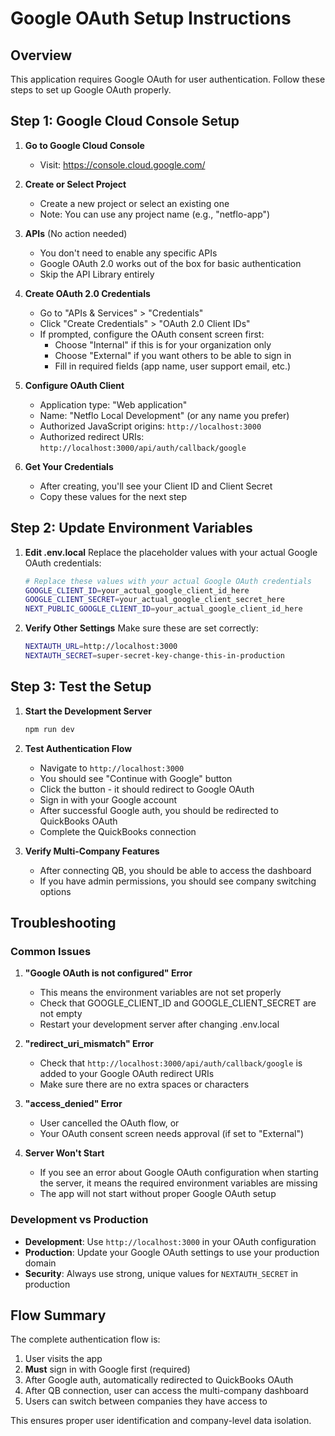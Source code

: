 # Google OAuth Setup Instructions

## Overview
This application requires Google OAuth for user authentication. Follow these steps to set up Google OAuth properly.

## Step 1: Google Cloud Console Setup

1. **Go to Google Cloud Console**
   - Visit: https://console.cloud.google.com/

2. **Create or Select Project**
   - Create a new project or select an existing one
   - Note: You can use any project name (e.g., "netflo-app")

3. **APIs** (No action needed)
   - You don't need to enable any specific APIs
   - Google OAuth 2.0 works out of the box for basic authentication
   - Skip the API Library entirely

4. **Create OAuth 2.0 Credentials**
   - Go to "APIs & Services" > "Credentials"
   - Click "Create Credentials" > "OAuth 2.0 Client IDs"
   - If prompted, configure the OAuth consent screen first:
     - Choose "Internal" if this is for your organization only
     - Choose "External" if you want others to be able to sign in
     - Fill in required fields (app name, user support email, etc.)

5. **Configure OAuth Client**
   - Application type: "Web application"
   - Name: "Netflo Local Development" (or any name you prefer)
   - Authorized JavaScript origins: `http://localhost:3000`
   - Authorized redirect URIs: `http://localhost:3000/api/auth/callback/google`

6. **Get Your Credentials**
   - After creating, you'll see your Client ID and Client Secret
   - Copy these values for the next step

## Step 2: Update Environment Variables

1. **Edit .env.local**
   Replace the placeholder values with your actual Google OAuth credentials:

   ```bash
   # Replace these values with your actual Google OAuth credentials
   GOOGLE_CLIENT_ID=your_actual_google_client_id_here
   GOOGLE_CLIENT_SECRET=your_actual_google_client_secret_here
   NEXT_PUBLIC_GOOGLE_CLIENT_ID=your_actual_google_client_id_here
   ```

2. **Verify Other Settings**
   Make sure these are set correctly:
   ```bash
   NEXTAUTH_URL=http://localhost:3000
   NEXTAUTH_SECRET=super-secret-key-change-this-in-production
   ```

## Step 3: Test the Setup

1. **Start the Development Server**
   ```bash
   npm run dev
   ```

2. **Test Authentication Flow**
   - Navigate to `http://localhost:3000`
   - You should see "Continue with Google" button
   - Click the button - it should redirect to Google OAuth
   - Sign in with your Google account
   - After successful Google auth, you should be redirected to QuickBooks OAuth
   - Complete the QuickBooks connection

3. **Verify Multi-Company Features**
   - After connecting QB, you should be able to access the dashboard
   - If you have admin permissions, you should see company switching options

## Troubleshooting

### Common Issues

1. **"Google OAuth is not configured" Error**
   - This means the environment variables are not set properly
   - Check that GOOGLE_CLIENT_ID and GOOGLE_CLIENT_SECRET are not empty
   - Restart your development server after changing .env.local

2. **"redirect_uri_mismatch" Error**
   - Check that `http://localhost:3000/api/auth/callback/google` is added to your Google OAuth redirect URIs
   - Make sure there are no extra spaces or characters

3. **"access_denied" Error**
   - User cancelled the OAuth flow, or
   - Your OAuth consent screen needs approval (if set to "External")

4. **Server Won't Start**
   - If you see an error about Google OAuth configuration when starting the server, it means the required environment variables are missing
   - The app will not start without proper Google OAuth setup

### Development vs Production

- **Development**: Use `http://localhost:3000` in your OAuth configuration
- **Production**: Update your Google OAuth settings to use your production domain
- **Security**: Always use strong, unique values for `NEXTAUTH_SECRET` in production

## Flow Summary

The complete authentication flow is:
1. User visits the app
2. **Must** sign in with Google first (required)
3. After Google auth, automatically redirected to QuickBooks OAuth
4. After QB connection, user can access the multi-company dashboard
5. Users can switch between companies they have access to

This ensures proper user identification and company-level data isolation.